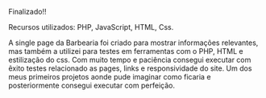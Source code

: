   Finalizado!!
  

Recursos utilizados: PHP, JavaScript, HTML, Css.

A single page da Barbearia foi criado para mostrar informações relevantes, mas também a utilizei para testes em ferramentas com o PHP, HTML e estilização do css. Com muito tempo e paciência consegui executar com êxito testes relacionado as pages, links e responsividade do site. Um dos meus primeiros projetos aonde pude imaginar como ficaria e posteriormente consegui executar com perfeição.
